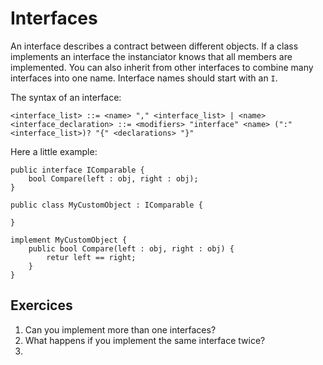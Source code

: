 # Interfaces

An interface describes a contract between different objects. If a class implements an interface the instanciator knows that all members are implemented. You can also inherit from other interfaces to combine many interfaces into one name. Interface names should start with an `I`.

The syntax of an interface:
```ebnf
<interface_list> ::= <name> "," <interface_list> | <name>
<interface_declaration> ::= <modifiers> "interface" <name> (":" <interface_list>)? "{" <declarations> "}"
```

Here a little example:

```back
public interface IComparable {
    bool Compare(left : obj, right : obj);
}

public class MyCustomObject : IComparable {
    
}

implement MyCustomObject {
    public bool Compare(left : obj, right : obj) {
        retur left == right;
    }
}
```

## Exercices

1. Can you implement more than one interfaces?
2. What happens if you implement the same interface twice?
3. 
